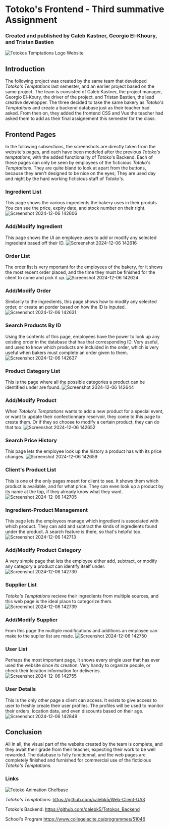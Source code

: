 # Totoko's Frontend - Third summative Assignment
### Created and published by Caleb Kastner, Georgio El-Khoury, and Tristan Bastien

![Totokos Temptations Logo Website](https://github.com/calebk5/Web-Client/assets/145488814/710a1527-cb2e-4786-8a07-6891eaf5912f)

## Introduction
The following project was created by the same team that developed _Totoko's Temptations_ last semester, and an earlier project based on the same project. The team is consisted of Caleb Kastner, the project manager, Georgio El-Koury, the driver of the project, and Tristan Bastien, the lead creative developper. The three decided to take the same bakery as _Totoko's Temptations_ and create a backend database just as their teacher had asked. From then on, they added the frontend CSS and Vue the teacher had asked them to add as their final assignement this semester for the class. 

## Frontend Pages
In the following subsections, the screenshots are directly taken from the website's pages, and each have been modeled after the previous _Totoko's temptations_, with the added functionality of Totoko's Backend. Each of these pages can only be seen by employees of the ficticious _Totoko's Temptations_. They are quite bland to look at apart from the buttons, because they aren't designed to be nice on the eyes; They are used day and night by the hard working ficticious staff of _Totoko's_.

### Ingredient List
This page shows the various ingredients the bakery uses in their produts. You can see the price, expiry date, and stock number on their right.
![Screenshot 2024-12-06 142606](https://github.com/user-attachments/assets/5608c060-930c-42b9-b141-6809980b0a0f)

### Add/Modify Ingredient
This page shows the UI an employee uses to add or modify any selected ingredient based off their ID.
![Screenshot 2024-12-06 142616](https://github.com/user-attachments/assets/a78e46fb-917c-4f30-9a57-4c887c114e00)

### Order List
The order list is very mportant for the employees of the bakery, for it shows the most recent order placed, and the time they must be finished for the client to come and pick it up.
![Screenshot 2024-12-06 142624](https://github.com/user-attachments/assets/c6b41d78-9c32-4cbb-a244-bbb2cc367e59)

### Add/Modify Order
Similarily to the ingredients, this page shows how to modify any selected order, or create an porder based on how the ID is inputed.
![Screenshot 2024-12-06 142631](https://github.com/user-attachments/assets/d2c17e6e-934f-4332-8e7e-b1342a94cb30)

### Search Products By ID
Using the contents of this page, employees have the power to look up any existing order in the database that has that corresponding ID. Very useful, and used to know which products are incluided in the order, which is very useful when bakers must complete an order given to them.
![Screenshot 2024-12-06 142637](https://github.com/user-attachments/assets/f5b8af13-c6c4-43d1-ac3e-1203a5cd0eca)

### Product Category List
This is the page where all the possible categories a product can be identified under are found.
![Screenshot 2024-12-06 142644](https://github.com/user-attachments/assets/0ace236b-dce5-4f78-b2fd-9ef08a439c60)

### Add/Modify Product
When _Totoko's Temptations_ wants to add a new product for a special event, or want to update their confectionnary reservoir, they come to this page to creste them. Or if they so choose to modify a certain product, they can do that too.
![Screenshot 2024-12-06 142652](https://github.com/user-attachments/assets/e8abf839-d12d-4b24-bc85-f4ff17b383b8)

### Search Price History
This page lets the employee look up the history a product has with its price changes.
![Screenshot 2024-12-06 142659](https://github.com/user-attachments/assets/05ed71b9-6037-4c2b-940d-14dc6ee49d7d)

### Client's Product List
This is one of the only pages meant for client to see. It shows them which product is available, and for what price. They can even look up a product by its name at the top, if they already know what they want.
![Screenshot 2024-12-06 142705](https://github.com/user-attachments/assets/978e5417-f33c-4365-b756-c742ee137777)

### Ingredient-Product Management
This page lets the employees manage which ingredient is associated with which product. They can add and subtract the kinds of ingredients found under the product. A search feature is there, so that's helpful too.
![Screenshot 2024-12-06 142713](https://github.com/user-attachments/assets/a4d64222-05d3-4378-ab6c-dbb69bac0e5a)

### Add/Modify Product Category
A very simple page that lets the employee either add, subtract, or modify any category a product can identify itself under.
![Screenshot 2024-12-06 142730](https://github.com/user-attachments/assets/8229e7e1-9b1f-46b8-84f4-e9645be984c7)

### Supplier List
_Totoko's Temptations_ recieve their ingredients from multiple sources, and this web page is the ideal place to categorize them.
![Screenshot 2024-12-06 142739](https://github.com/user-attachments/assets/30000899-bead-47f7-adb3-3c8eeb6b0ce0)

### Add/Modify Supplier
From this page the multiple modifications and additions an employee can make to the suplier list are made.
![Screenshot 2024-12-06 142750](https://github.com/user-attachments/assets/6256458b-9685-4b07-9c9e-bc00f06f28d1)

### User List
Perhaps the most important page, it shows every single user that has ever used the website since its creation. Very handy to organize people, or check their location information for deliveries.
![Screenshot 2024-12-06 142755](https://github.com/user-attachments/assets/646eb4a5-570d-4c1d-a058-d512714a0ef3)

### User Details
This is the only other page a client can access. It exists to give access to user to freshly create their user profiles. The profiles will be used to monitor their orders, location data, and even discounts based on their age.
![Screenshot 2024-12-06 142849](https://github.com/user-attachments/assets/6c0b8a71-1436-4247-92fc-7866f2ba771d)

## Conclusion

All in all, the visual part of the website created by the team is complete, and they await their grade from their teacher, expecting their work to be well rewarded. The database is fully functionnal, and the web pages are completely finished and furnished for commercial use of the ficticious _Totoko's Temptations_.

### Links
![Totoko Animation Chefbase](https://github.com/user-attachments/assets/883d75ef-4e60-431d-a6d2-29982d631119)

_Totoko's Temptations_:
https://github.com/calebk5/Web-Client-UA3

Totoko's Backend:
https://github.com/calebk5/Totokos_Backend

School's Program
https://www.collegelacite.ca/programmes/51046
